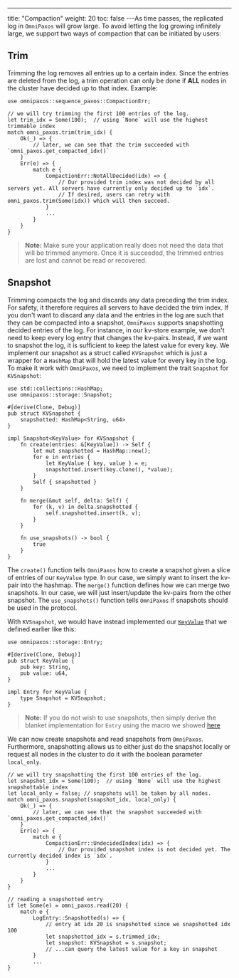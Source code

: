 ---
title: "Compaction"
weight: 20
toc: false
---As time passes, the replicated log in `OmniPaxos` will grow large. To avoid letting the log growing infinitely large, we support two ways of compaction that can be initiated by users:

## Trim
Trimming the log removes all entries up to a certain index. Since the entries are deleted from the log, a trim operation can only be done if **ALL** nodes in the cluster have decided up to that index. Example:

```rust,edition2018,no_run,noplaypen
use omnipaxos::sequence_paxos::CompactionErr;

// we will try trimming the first 100 entries of the log.
let trim_idx = Some(100);  // using `None` will use the highest trimmable index
match omni_paxos.trim(trim_idx) {
    Ok(_) => {
        // later, we can see that the trim succeeded with `omni_paxos.get_compacted_idx()`
    }
    Err(e) => {
        match e {
            CompactionErr::NotAllDecided(idx) => {
                // Our provided trim index was not decided by all servers yet. All servers have currently only decided up to `idx`.
                // If desired, users can retry with omni_paxos.trim(Some(idx)) which will then succeed.
            }
            ...
        }
    }
}
``` 

> **Note:** Make sure your application really does not need the data that will be trimmed anymore. Once it is succeeded, the trimmed entries are lost and cannot be read or recovered.

## Snapshot
Trimming compacts the log and discards any data preceding the trim index. For safety, it therefore requires all servers to have decided the trim index. If you don't want to discard any data and the entries in the log are such that they can be compacted into a snapshot, `OmniPaxos` supports snapshotting decided entries of the log. For instance, in our kv-store example, we don't need to keep every log entry that changes the kv-pairs. Instead, if we want to snapshot the log, it is sufficient to keep the latest value for every key. We implement our snapshot as a struct called `KVSnapshot` which is just a wrapper for a `HashMap` that will hold the latest value for every key in the log. To make it work with `OmniPaxos`, we need to implement the trait `Snapshot` for `KVSnapshot`:

```rust,edition2018,no_run,noplaypen
use std::collections::HashMap;
use omnipaxos::storage::Snapshot;

#[derive(Clone, Debug)]
pub struct KVSnapshot {
    snapshotted: HashMap<String, u64>
}

impl Snapshot<KeyValue> for KVSnapshot {
    fn create(entries: &[KeyValue]) -> Self {
        let mut snapshotted = HashMap::new();
        for e in entries {
            let KeyValue { key, value } = e;
            snapshotted.insert(key.clone(), *value);
        }
        Self { snapshotted }
    }

    fn merge(&mut self, delta: Self) {
        for (k, v) in delta.snapshotted {
            self.snapshotted.insert(k, v);
        }
    }

    fn use_snapshots() -> bool {
        true
    }
}
``` 

The ``create()`` function tells `OmniPaxos` how to create a snapshot given a slice of entries of our `KeyValue` type. In our case, we simply want to insert the kv-pair into the hashmap. The `merge()` function defines how we can merge two snapshots. In our case, we will just insert/update the kv-pairs from the other snapshot. The `use_snapshots()` function tells `OmniPaxos` if snapshots should be used in the protocol. 

With ``KVSnapshot``, we would have instead implemented our [`KeyValue`](../omnipaxos) that we defined earlier like this:
```rust,edition2018,no_run,noplaypen
use omnipaxos::storage::Entry;

#[derive(Clone, Debug)]
pub struct KeyValue {
    pub key: String,
    pub value: u64,
}

impl Entry for KeyValue {
    type Snapshot = KVSnapshot;
}
```

> **Note:** If you do not wish to use snapshots, then simply derive the blanket implementation for `Entry` using the macro we showed [here](../omnipaxos)

We can now create snapshots and read snapshots from `OmniPaxos`. Furthermore, snapshotting allows us to either just do the snapshot locally or request all nodes in the cluster to do it with the boolean parameter `local_only`.
```rust,edition2018,no_run,noplaypen
// we will try snapshotting the first 100 entries of the log.
let snapshot_idx = Some(100);  // using `None` will use the highest snapshottable index
let local_only = false; // snapshots will be taken by all nodes.
match omni_paxos.snapshot(snapshot_idx, local_only) {
    Ok(_) => {
        // later, we can see that the snapshot succeeded with `omni_paxos.get_compacted_idx()`
    }
    Err(e) => {
        match e {
            CompactionErr::UndecidedIndex(idx) => {
                // Our provided snapshot index is not decided yet. The currently decided index is `idx`.
            }
            ...
        }
    }
}

// reading a snapshotted entry
if let Some(e) = omni_paxos.read(20) {
    match e {
        LogEntry::Snapshotted(s) => {
            // entry at idx 20 is snapshotted since we snapshotted idx 100
            let snapshotted_idx = s.trimmed_idx;
            let snapshot: KVSnapshot = s.snapshot;
            // ...can query the latest value for a key in snapshot
        }
        ...
}
```

